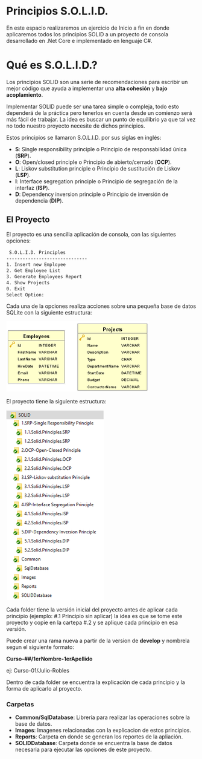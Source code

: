 # Principios S.O.L.I.D.
En este espacio realizaremos un ejercicio de Inicio a fin en donde aplicaremos todos los principios SOLID a un proyecto de consola desarrollado en .Net Core e implementado en lenguaje C#.

# Qué es S.O.L.I.D.?
Los principios SOLID son una serie de recomendaciones para escribir un mejor código que ayuda a implementar una **alta cohesión** y **bajo acoplamiento**.

Implementar SOLID puede ser una tarea simple o compleja, todo esto dependerá de la práctica pero tenerlos en cuenta desde un comienzo será más fácil de trabajar. La idea es buscar un punto de equilibrio ya que tal vez no todo nuestro proyecto necesite de dichos principios.

Estos principios se llamaron S.O.L.I.D. por sus siglas en inglés:

* **S**: Single responsibility principle o Principio de responsabilidad única (**SRP**).
* **O**: Open/closed principle o Principio de abierto/cerrado (**OCP**).
* **L**: Liskov substitution principle o Principio de sustitución de Liskov (**LSP**).
* **I**: Interface segregation principle o Principio de segregación de la interfaz (**ISP**).
* **D**: Dependency inversion principle o Principio de inversión de dependencia (**DIP**).


## El Proyecto
El proyecto es una sencilla aplicación de consola, con las siguientes opciones:

     S.O.L.I.D. Principles
    ------------------------------
    1. Insert new Employee
    2. Get Employee List
    3. Generate Employees Report
    4. Show Projects
    0. Exit
    Select Option:


Cada una de la opciones realiza acciones sobre una pequeña base de datos SQLite con la siguiente estructura:

![Modelo De Datos](https://github.com/Jucer74/SOLID/blob/develop/Images/SOLIDDB-MER.png)

El proyecto tiene la siguiente estructura:

![Modelo De Datos](https://github.com/Jucer74/SOLID/blob/develop/Images/Project-Structure.png)

Cada folder tiene la versión inicial del proyecto antes de aplicar cada principio (ejemplo: #.1 Principio sin aplicar) la idea es que se tome este proyecto y copie en la cartepa #.2 y se aplique cada principio en esa versión.

Puede crear una rama nueva a partir de la version de **develop** y nombrela segun el siguiente formato:

**Curso-##/1erNombre-1erApellido**

ej: Curso-01/Julio-Robles

Dentro de cada folder se encuentra la explicación de cada principio y la forma de aplicarlo al proyecto.

### Carpetas
- **Common/SqlDatabase**: Librería para realizar las operaciones sobre la base de datos.
- **Images**: Imagenes relacionadas con la explicacion de estos principios.
- **Reports**: Carpeta en donde se generan los reportes de la apliación.
- **SOLIDDatabase**: Carpeta donde se encuentra la base de datos necesaria para ejecutar las opciones de este proyecto.
